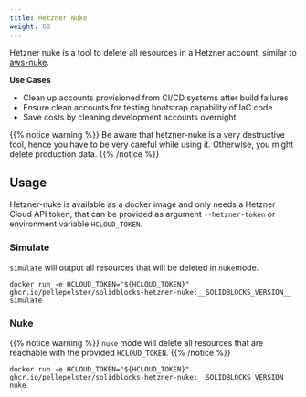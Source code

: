 ```yaml
---
title: Hetzner Nuke
weight: 60
---
```


Hetzner nuke is a tool to delete all resources in a Hetzner account, similar to [aws-nuke](https://github.com/rebuy-de/aws-nuke).

**Use Cases**

* Clean up accounts provisioned from CI/CD systems after build failures
* Ensure clean accounts for testing bootstrap capability of IaC code
* Save costs by cleaning development accounts overnight

{{% notice warning %}}
Be aware that hetzner-nuke is a very destructive tool, hence you have to be very careful while using it. Otherwise, you might delete production data.
{{% /notice %}}

## Usage

Hetzner-nuke is available as a docker image and only needs a Hetzner Cloud API token, that can be provided as argument `--hetzner-token` or environment variable `HCLOUD_TOKEN`.

### Simulate

`simulate` will output all resources that will be deleted in `nuke`mode.

```
docker run -e HCLOUD_TOKEN="${HCLOUD_TOKEN}" ghcr.io/pellepelster/solidblocks-hetzner-nuke:__SOLIDBLOCKS_VERSION__ simulate
```

### Nuke

{{% notice warning %}}
`nuke` mode will delete all resources that are reachable with the provided `HCLOUD_TOKEN`. 
{{% /notice %}}


```
docker run -e HCLOUD_TOKEN="${HCLOUD_TOKEN}" ghcr.io/pellepelster/solidblocks-hetzner-nuke:__SOLIDBLOCKS_VERSION__ nuke
```
